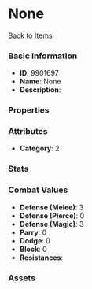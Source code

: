 # None



[Back to Items](../items.md)

### Basic Information

- **ID**: 9901697
- **Name**: None
- **Description**: 

### Properties


### Attributes

- **Category**: 2

### Stats


### Combat Values

- **Defense (Melee)**: 3
- **Defense (Pierce)**: 0
- **Defense (Magic)**: 3
- **Parry**: 0
- **Dodge**: 0
- **Block**: 0
- **Resistances**: 

### Assets



